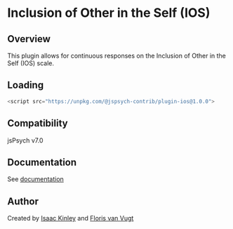 # Inclusion of Other in the Self (IOS)

## Overview

This plugin allows for continuous responses on the Inclusion of Other in the Self (IOS) scale.

## Loading

```js
<script src="https://unpkg.com/@jspsych-contrib/plugin-ios@1.0.0">
```

## Compatibility

jsPsych v7.0

## Documentation

See [documentation](docs/jspsych-ios.md)

## Author

Created by [Isaac Kinley](https://github.com/kinleyid) and [Floris van Vugt](https://scholar.google.com/citations?user=DN2z-twAAAAJ)
